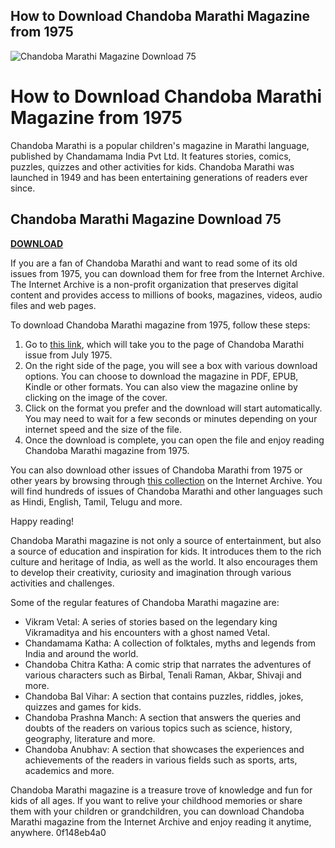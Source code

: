 ## How to Download Chandoba Marathi Magazine from 1975

 
![Chandoba Marathi Magazine Download 75](https://archive.org/services/img/Chandoba-Marathi-1971)

 
# How to Download Chandoba Marathi Magazine from 1975
 
Chandoba Marathi is a popular children's magazine in Marathi language, published by Chandamama India Pvt Ltd. It features stories, comics, puzzles, quizzes and other activities for kids. Chandoba Marathi was launched in 1949 and has been entertaining generations of readers ever since.
 
## Chandoba Marathi Magazine Download 75


[**DOWNLOAD**](https://www.google.com/url?q=https%3A%2F%2Fbltlly.com%2F2tKaHD&sa=D&sntz=1&usg=AOvVaw2fu82r-edMUcaRA3mw8-N7)

 
If you are a fan of Chandoba Marathi and want to read some of its old issues from 1975, you can download them for free from the Internet Archive. The Internet Archive is a non-profit organization that preserves digital content and provides access to millions of books, magazines, videos, audio files and web pages.
 
To download Chandoba Marathi magazine from 1975, follow these steps:
 
1. Go to [this link](https://archive.org/details/Chandoba_Marathi_1975_07), which will take you to the page of Chandoba Marathi issue from July 1975.
2. On the right side of the page, you will see a box with various download options. You can choose to download the magazine in PDF, EPUB, Kindle or other formats. You can also view the magazine online by clicking on the image of the cover.
3. Click on the format you prefer and the download will start automatically. You may need to wait for a few seconds or minutes depending on your internet speed and the size of the file.
4. Once the download is complete, you can open the file and enjoy reading Chandoba Marathi magazine from 1975.

You can also download other issues of Chandoba Marathi from 1975 or other years by browsing through [this collection](https://archive.org/details/chandamama-magazine) on the Internet Archive. You will find hundreds of issues of Chandoba Marathi and other languages such as Hindi, English, Tamil, Telugu and more.
 
Happy reading!
  
Chandoba Marathi magazine is not only a source of entertainment, but also a source of education and inspiration for kids. It introduces them to the rich culture and heritage of India, as well as the world. It also encourages them to develop their creativity, curiosity and imagination through various activities and challenges.
 
Some of the regular features of Chandoba Marathi magazine are:

- Vikram Vetal: A series of stories based on the legendary king Vikramaditya and his encounters with a ghost named Vetal.
- Chandamama Katha: A collection of folktales, myths and legends from India and around the world.
- Chandoba Chitra Katha: A comic strip that narrates the adventures of various characters such as Birbal, Tenali Raman, Akbar, Shivaji and more.
- Chandoba Bal Vihar: A section that contains puzzles, riddles, jokes, quizzes and games for kids.
- Chandoba Prashna Manch: A section that answers the queries and doubts of the readers on various topics such as science, history, geography, literature and more.
- Chandoba Anubhav: A section that showcases the experiences and achievements of the readers in various fields such as sports, arts, academics and more.

Chandoba Marathi magazine is a treasure trove of knowledge and fun for kids of all ages. If you want to relive your childhood memories or share them with your children or grandchildren, you can download Chandoba Marathi magazine from the Internet Archive and enjoy reading it anytime, anywhere.
 0f148eb4a0
